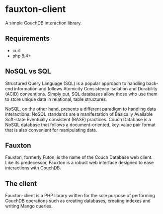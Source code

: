 # fauxton-client
A simple CouchDB interaction library.

## Requirements

- curl
- php 5.4+

## NoSQL vs SQL

Structured Query Language (SQL) is a popular approach to handling back-end information and follows 
Atomicity Consistency Isolation and Durability (ACID) conventions. Simply put, SQL databases allow 
those who use them to store unique data in relational, table structures.
  
NoSQL, on the other hand, presents a different paradigm to handling data interactions: 
NoSQL standards are a manifestation of Basically Available Soft-state Eventually consistent (BASE) practices. 
Couch Database is a NoSQL database that follows a document-oriented, key-value pair format 
that is also convenient for manipulating data.

## Fauxton

Fauxton, formerly Futon, is the name of the Couch Database web client. Like its predecessor, Fauxton 
is a robust web interface designed to ease interactions with CouchDB.

## The client

Fauxton-client is a PHP library written for the sole purpose of performing CouchDB operations such as 
creating databases, creating indexes and writing Mango queries.
